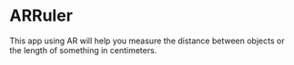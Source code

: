 # ARRuler
This app using AR will help you measure the distance between objects or the length of something in centimeters.
